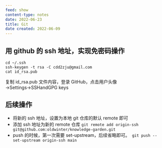```yaml
---
feed: show
content-type: notes
date: 2022-06-23
title: Git
date created: 2022-06-09
---
```


## 用 github 的 ssh 地址，实现免密码操作

```
cd ~/.ssh
ssh-keygen -t rsa -C cdd2zju@gmail.com
cat id_rsa.pub
```

复制 id_rsa.pub 文件内容，登录 GitHub，点击用户头像→Settings→SSHandGPG keys

## 后续操作

- 将新的 ssh 地址，设置为本地 git 仓库的默认 remote 即可
- 添加 ssh 地址为新的 remote 仓库 `git remote add origin-ssh git@github.com:oldwinter/knowledge-garden.git`
- push 的时候，第一次需要 set-upstream，后续省略即可。` git push --set-upstream origin-ssh main`
